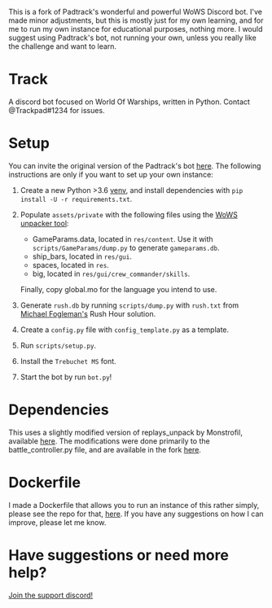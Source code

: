 ﻿This is a fork of Padtrack's wonderful and powerful WoWS Discord bot. I've made minor adjustments, but this is mostly just for my own learning, and for me to run my own instance for educational purposes, nothing more. I would suggest using Padtrack's bot, not running your own, unless you really like the challenge and want to learn.

# Track

A discord bot focused on World Of Warships, written in Python.
Contact @Trackpad#1234 for issues.


# Setup

You can invite the original version of the Padtrack's bot [here](https://discordapp.com/oauth2/authorize?client_id=633110582865952799&scope=bot&permissions=388160). The following instructions are only if you want to set up your own instance:

1. Create a new Python >3.6 [venv](https://docs.python.org/3/library/venv.html), and install dependencies with `pip install -U -r requirements.txt`. 
2. Populate `assets/private` with the following files using the [WoWS unpacker tool](https://forum.worldofwarships.eu/topic/113847-all-wows-unpack-tool-unpack-game-client-resources/):
    - GameParams.data, located in `res/content`. Use it with `scripts/GameParams/dump.py` to generate `gameparams.db`.
    - ship_bars, located in `res/gui`.
    - spaces, located in `res`.
    - big, located in `res/gui/crew_commander/skills`.

    Finally, copy global.mo for the language you intend to use.

3. Generate `rush.db` by running `scripts/dump.py` with `rush.txt` from [Michael Fogleman's](https://www.michaelfogleman.com/rush/) Rush Hour solution.

4. Create a `config.py` file with `config_template.py` as a template.

5. Run `scripts/setup.py`.

6. Install the `Trebuchet MS` font.

7. Start the bot by run `bot.py`!


# Dependencies

This uses a slightly modified version of replays_unpack by Monstrofil, available [here](https://github.com/Monstrofil/replays_unpack). The modifications were done primarily to the battle_controller.py file, and are available in the fork [here](https://github.com/chemputer/replays_unpack).

# Dockerfile

I made a Dockerfile that allows you to run an instance of this rather simply, please see the repo for that, [here](https://github.com/chemputer/track-docker). If you have any suggestions on how I can improve, please let me know.
# Have suggestions or need more help?
[Join the support discord!](https://discord.gg/dU39sjq)
